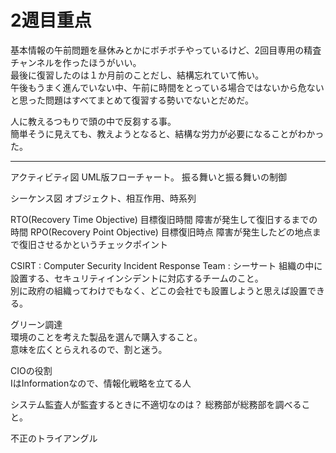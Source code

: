 # 2週目重点

基本情報の午前問題を昼休みとかにボチボチやっているけど、2回目専用の精査チャンネルを作ったほうがいい。  
最後に復習したのは１か月前のことだし、結構忘れていて怖い。  
午後もうまく進んでいない中、午前に時間をとっている場合ではないから危ないと思った問題はすべてまとめて復習する勢いでないとだめだ。  

人に教えるつもりで頭の中で反芻する事。  
簡単そうに見えても、教えようとなると、結構な労力が必要になることがわかった。  

---


アクティビティ図
UML版フローチャート。
振る舞いと振る舞いの制御  

シーケンス図
オブジェクト、相互作用、時系列



RTO(Recovery Time Objective) 目標復旧時間 障害が発生して復旧するまでの時間
RPO(Recovery Point Objective) 目標復旧時点 障害が発生したどの地点まで復旧させるかというチェックポイント


CSIRT : Computer Security Incident Response Team : シーサート
組織の中に設置する、セキュリティインシデントに対応するチームのこと。  
別に政府の組織ってわけでもなく、どこの会社でも設置しようと思えば設置できる。  


グリーン調達  
環境のことを考えた製品を選んで購入すること。  
意味を広くとらえれるので、割と迷う。  



CIOの役割  
IはInformationなので、情報化戦略を立てる人  



システム監査人が監査するときに不適切なのは？
総務部が総務部を調べること。



不正のトライアングル



